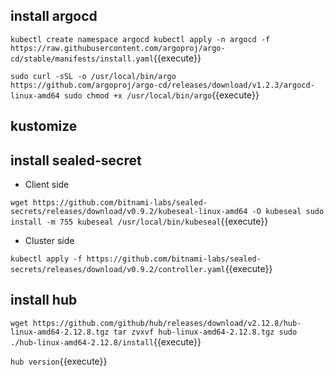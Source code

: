 ## install argocd

`kubectl create namespace argocd
kubectl apply -n argocd -f https://raw.githubusercontent.com/argoproj/argo-cd/stable/manifests/install.yaml`{{execute}}

`sudo curl -sSL -o /usr/local/bin/argo https://github.com/argoproj/argo-cd/releases/download/v1.2.3/argocd-linux-amd64
sudo chmod +x /usr/local/bin/argo`{{execute}}

## kustomize

## install sealed-secret

- Client side

`wget https://github.com/bitnami-labs/sealed-secrets/releases/download/v0.9.2/kubeseal-linux-amd64 -O kubeseal
sudo install -m 755 kubeseal /usr/local/bin/kubeseal`{{execute}}

- Cluster side

`kubectl apply -f https://github.com/bitnami-labs/sealed-secrets/releases/download/v0.9.2/controller.yaml`{{execute}}

## install hub

`wget https://github.com/github/hub/releases/download/v2.12.8/hub-linux-amd64-2.12.8.tgz
tar zvxvf hub-linux-amd64-2.12.8.tgz
sudo ./hub-linux-amd64-2.12.8/install`{{execute}}

`hub version`{{execute}}
